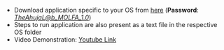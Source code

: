 * Download application specific to your OS from [here](http://bit.do/the_ahuja_lab_mlolfa) (**Password**: *TheAhujaL@b_MOLFA_1.0*)
* Steps to run application are also present as a text file in the respective OS folder
* Video Demonstration: [Youtube Link](https://youtu.be/ZKtKuuA9oMg)
